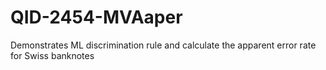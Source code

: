 # QID-2454-MVAaper
Demonstrates ML discrimination rule and calculate the apparent error rate for Swiss banknotes
